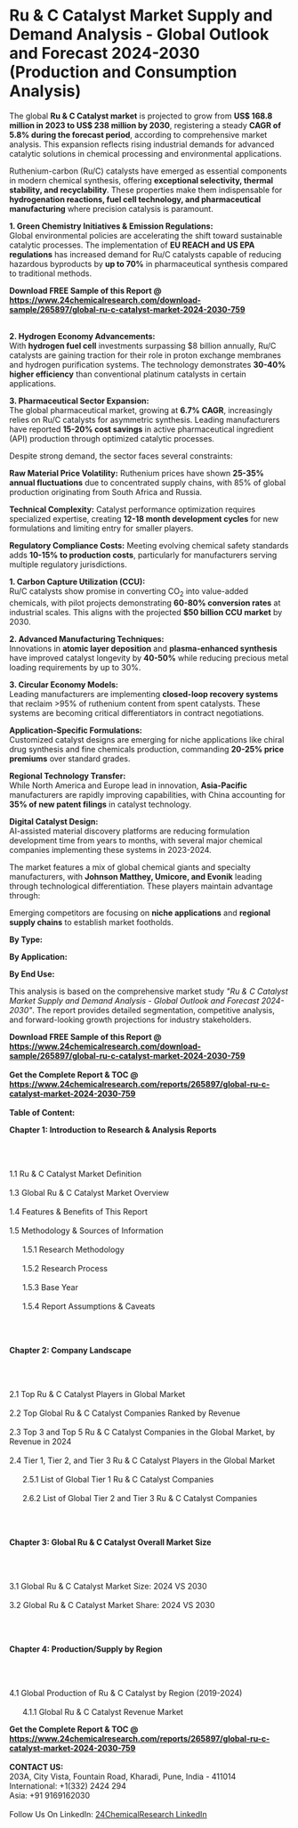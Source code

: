 <h1>Ru &amp; C Catalyst Market Supply and Demand Analysis - Global Outlook and Forecast 2024-2030 (Production and Consumption Analysis)</h1><p>The global <strong>Ru &amp; C Catalyst market</strong> is projected to grow from <strong>US$ 168.8 million in 2023 to US$ 238 million by 2030</strong>, registering a steady <strong>CAGR of 5.8% during the forecast period</strong>, according to comprehensive market analysis. This expansion reflects rising industrial demands for advanced catalytic solutions in chemical processing and environmental applications.</p><p>Ruthenium-carbon (Ru/C) catalysts have emerged as essential components in modern chemical synthesis, offering <strong>exceptional selectivity, thermal stability, and recyclability</strong>. These properties make them indispensable for <strong>hydrogenation reactions, fuel cell technology, and pharmaceutical manufacturing</strong> where precision catalysis is paramount.</p><p><strong>1. Green Chemistry Initiatives &amp; Emission Regulations:</strong><br>
Global environmental policies are accelerating the shift toward sustainable catalytic processes. The implementation of <strong>EU REACH and US EPA regulations</strong> has increased demand for Ru/C catalysts capable of reducing hazardous byproducts by <strong>up to 70%</strong> in pharmaceutical synthesis compared to traditional methods.</p><div><b>Download FREE Sample of this Report @ 
            <a href="https://www.24chemicalresearch.com/download-sample/265897/global-ru-c-catalyst-market-2024-2030-759">
            https://www.24chemicalresearch.com/download-sample/265897/global-ru-c-catalyst-market-2024-2030-759</a></b></div><br><p><strong>2. Hydrogen Economy Advancements:</strong><br>
With <strong>hydrogen fuel cell</strong> investments surpassing $8 billion annually, Ru/C catalysts are gaining traction for their role in proton exchange membranes and hydrogen purification systems. The technology demonstrates <strong>30-40% higher efficiency</strong> than conventional platinum catalysts in certain applications.</p><p><strong>3. Pharmaceutical Sector Expansion:</strong><br>
The global pharmaceutical market, growing at <strong>6.7% CAGR</strong>, increasingly relies on Ru/C catalysts for asymmetric synthesis. Leading manufacturers have reported <strong>15-20% cost savings</strong> in active pharmaceutical ingredient (API) production through optimized catalytic processes.</p><p>Despite strong demand, the sector faces several constraints:</p><p><strong>Raw Material Price Volatility:</strong> Ruthenium prices have shown <strong>25-35% annual fluctuations</strong> due to concentrated supply chains, with 85% of global production originating from South Africa and Russia.</p><p><strong>Technical Complexity:</strong> Catalyst performance optimization requires specialized expertise, creating <strong>12-18 month development cycles</strong> for new formulations and limiting entry for smaller players.</p><p><strong>Regulatory Compliance Costs:</strong> Meeting evolving chemical safety standards adds <strong>10-15% to production costs</strong>, particularly for manufacturers serving multiple regulatory jurisdictions.</p><p><strong>1. Carbon Capture Utilization (CCU):</strong><br>
Ru/C catalysts show promise in converting CO<sub>2</sub> into value-added chemicals, with pilot projects demonstrating <strong>60-80% conversion rates</strong> at industrial scales. This aligns with the projected <strong>$50 billion CCU market</strong> by 2030.</p><p><strong>2. Advanced Manufacturing Techniques:</strong><br>
Innovations in <strong>atomic layer deposition</strong> and <strong>plasma-enhanced synthesis</strong> have improved catalyst longevity by <strong>40-50%</strong> while reducing precious metal loading requirements by up to 30%.</p><p><strong>3. Circular Economy Models:</strong><br>
Leading manufacturers are implementing <strong>closed-loop recovery systems</strong> that reclaim &gt;95% of ruthenium content from spent catalysts. These systems are becoming critical differentiators in contract negotiations.</p><p><strong>Application-Specific Formulations:</strong><br>
	Customized catalyst designs are emerging for niche applications like chiral drug synthesis and fine chemicals production, commanding <strong>20-25% price premiums</strong> over standard grades.</p><p><strong>Regional Technology Transfer:</strong><br>
	While North America and Europe lead in innovation, <strong>Asia-Pacific</strong> manufacturers are rapidly improving capabilities, with China accounting for <strong>35% of new patent filings</strong> in catalyst technology.</p><p><strong>Digital Catalyst Design:</strong><br>
	AI-assisted material discovery platforms are reducing formulation development time from years to months, with several major chemical companies implementing these systems in 2023-2024.</p><p>The market features a mix of global chemical giants and specialty manufacturers, with <strong>Johnson Matthey, Umicore, and Evonik</strong> leading through technological differentiation. These players maintain advantage through:</p><p>Emerging competitors are focusing on <strong>niche applications</strong> and <strong>regional supply chains</strong> to establish market footholds.</p><p><strong>By Type:</strong></p><p><strong>By Application:</strong></p><p><strong>By End Use:</strong></p><p>This analysis is based on the comprehensive market study <em>"Ru &amp; C Catalyst Market Supply and Demand Analysis - Global Outlook and Forecast 2024-2030"</em>. The report provides detailed segmentation, competitive analysis, and forward-looking growth projections for industry stakeholders.</p><div><b>Download FREE Sample of this Report @ 
            <a href="https://www.24chemicalresearch.com/download-sample/265897/global-ru-c-catalyst-market-2024-2030-759">
            https://www.24chemicalresearch.com/download-sample/265897/global-ru-c-catalyst-market-2024-2030-759</a></b></div><br><div><b>Get the Complete Report & TOC @ 
            <a href="https://www.24chemicalresearch.com/reports/265897/global-ru-c-catalyst-market-2024-2030-759">
            https://www.24chemicalresearch.com/reports/265897/global-ru-c-catalyst-market-2024-2030-759</a></b></div><br>
            <b>Table of Content:</b><p><p><strong>Chapter 1: Introduction to Research &amp; Analysis Reports</strong></p><br />
<br />
<p>1.1 Ru & C Catalyst  Market Definition<br /><br />
1.3 Global Ru & C Catalyst  Market Overview<br /><br />
1.4 Features &amp; Benefits of This Report<br /><br />
1.5 Methodology &amp; Sources of Information<br /><br />
&nbsp;&nbsp;&nbsp;&nbsp;&nbsp; 1.5.1 Research Methodology<br /><br />
&nbsp;&nbsp;&nbsp;&nbsp;&nbsp; 1.5.2 Research Process<br /><br />
&nbsp;&nbsp;&nbsp;&nbsp;&nbsp; 1.5.3 Base Year<br /><br />
&nbsp;&nbsp;&nbsp;&nbsp;&nbsp; 1.5.4 Report Assumptions &amp; Caveats</p><br />
<br />
<p><strong>Chapter 2: Company Landscape</strong></p><br />
<br />
<p>2.1 Top Ru & C Catalyst  Players in Global Market<br /><br />
2.2 Top Global Ru & C Catalyst  Companies Ranked by Revenue<br /><br />
2.3 Top 3 and Top 5 Ru & C Catalyst  Companies in the Global Market, by Revenue in 2024<br /><br />
2.4 Tier 1, Tier 2, and Tier 3 Ru & C Catalyst  Players in the Global Market<br /><br />
&nbsp;&nbsp;&nbsp;&nbsp;&nbsp; 2.5.1 List of Global Tier 1 Ru & C Catalyst  Companies<br /><br />
&nbsp;&nbsp;&nbsp;&nbsp;&nbsp; 2.6.2 List of Global Tier 2 and Tier 3 Ru & C Catalyst  Companies</p><br />
<br />
<p><strong>Chapter 3: Global Ru & C Catalyst  Overall Market Size</strong></p><br />
<br />
<p>3.1 Global Ru & C Catalyst  Market Size: 2024 VS 2030<br /><br />
3.2 Global Ru & C Catalyst  Market Share: 2024 VS 2030</p><br />
<br />
<p><strong>Chapter 4: Production/Supply by Region</strong></p><br />
<br />
<p>4.1 Global Production of Ru & C Catalyst  by Region (2019-2024)<br /><br />
&nbsp;&nbsp;&nbsp;&nbsp;&nbsp; 4.1.1 Global Ru & C Catalyst  Revenue Market </p><div><b>Get the Complete Report & TOC @ 
            <a href="https://www.24chemicalresearch.com/reports/265897/global-ru-c-catalyst-market-2024-2030-759">
            https://www.24chemicalresearch.com/reports/265897/global-ru-c-catalyst-market-2024-2030-759</a></b></div><br><b>CONTACT US:</b><br>
            203A, City Vista, Fountain Road, Kharadi, Pune, India - 411014<br>
            International: +1(332) 2424 294<br>
            Asia: +91 9169162030 <br><br>
            Follow Us On LinkedIn: <a href="https://www.linkedin.com/company/24chemicalresearch/">24ChemicalResearch LinkedIn</a>
